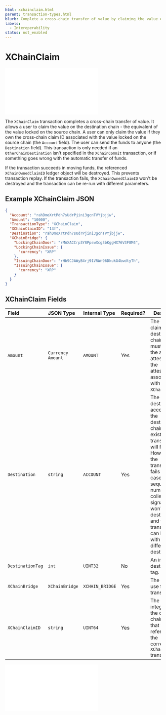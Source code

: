```yaml
---
html: xchainclaim.html 
parent: transaction-types.html
blurb: Complete a cross-chain transfer of value by claiming the value on the destination chain.
labels:
  - Interoperability
status: not_enabled
---
```

# XChainClaim

<embed src="/snippets/_xchain-bridges-disclaimer.md" />

The `XChainClaim` transaction completes a cross-chain transfer of value. It allows a user to claim the value on the destination chain - the equivalent of the value locked on the source chain. A user can only claim the value if they own the cross-chain claim ID associated with the value locked on the source chain (the `Account` field). The user can send the funds to anyone (the `Destination` field). This transaction is only needed if an `OtherChainDestination` isn't specified in the `XChainCommit` transaction, or if something goes wrong with the automatic transfer of funds.

If the transaction succeeds in moving funds, the referenced `XChainOwnedClaimID` ledger object will be destroyed. This prevents transaction replay. If the transaction fails, the `XChainOwnedClaimID` won't be destroyed and the transaction can be re-run with different parameters.


## Example XChainClaim JSON

```json
{
  "Account": "rahDmoXrtPdh7sUdrPjini3gcnTVYjbjjw",
  "Amount": "10000",
  "TransactionType": "XChainClaim",
  "XChainClaimID": "13f",
  "Destination": "rahDmoXrtPdh7sUdrPjini3gcnTVYjbjjw",
  "XChainBridge": {
    "LockingChainDoor": "rMAXACCrp3Y8PpswXcg3bKggHX76V3F8M4",
    "LockingChainIssue": {
      "currency": "XRP"
    },
    "IssuingChainDoor": "rHb9CJAWyB4rj91VRWn96DkukG4bwdtyTh",
    "IssuingChainIssue": {
      "currency": "XRP"
    }
  }
}
```


## XChainClaim Fields

| Field                   | JSON Type         | Internal Type | Required? | Description |
|:------------------------|:------------------|:------------------|:----------|-------------|
| `Amount`                | `Currency Amount` | `AMOUNT`          | Yes       | The amount to claim on the destination chain. This must match the amount attested to on the attestations associated with this `XChainClaimID`. |
| `Destination`           | `string`          | `ACCOUNT`         | Yes       | The destination account on the destination chain. It must exist or the transaction will fail. However, if the transaction fails in this case, the sequence number and collected signatures won't be destroyed, and the transaction can be rerun with a different destination. |
| `DestinationTag`        | `int`             | `UINT32`          | No        | An integer destination tag. |
| `XChainBridge`          | `XChainBridge`    | `XCHAIN_BRIDGE`   | Yes       | The bridge to use for the transfer. |
| `XChainClaimID`         | `string`          | `UINT64`          | Yes       | The unique integer ID for the cross-chain transfer that was referenced in the corresponding `XChainCommit` transaction. |


<embed src="/docs/xls-38d-cross-chain-bridge/snippets/_xchainbridge-serialization.md" />


<!-- ## Error Cases

In addition to errors that can occur for all transactions, {{currentpage.name}} transactions can result in the following [transaction result codes](transaction-results.html):

| Error Code                    | Description                                  |
|:------------------------------|:---------------------------------------------|
| `temDISABLED`                 | The [NonFungibleTokensV1 amendment][] is not enabled. |
-->

